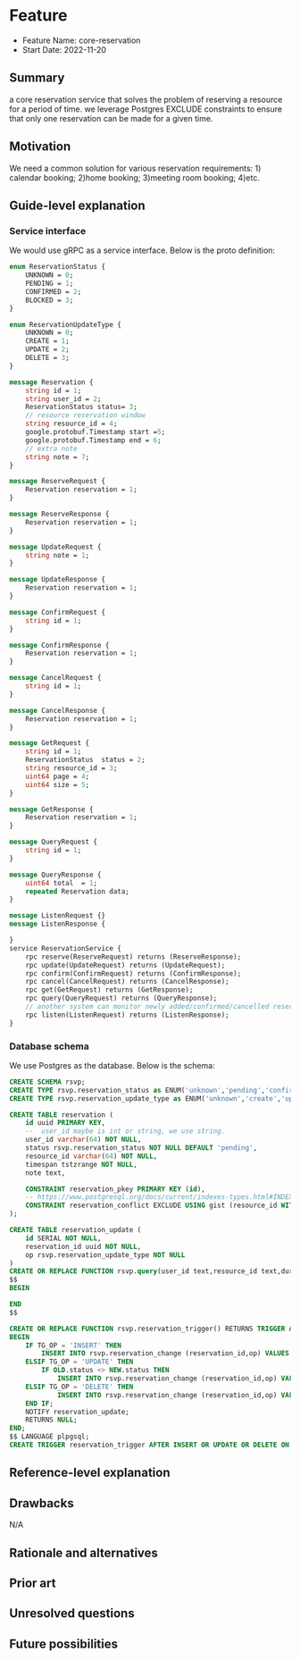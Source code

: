 # Feature

- Feature Name: core-reservation
- Start Date: 2022-11-20

## Summary

a core reservation service that solves the problem of reserving a resource for a period of time. we leverage Postgres EXCLUDE constraints to ensure that only one reservation can be made for a given time.

## Motivation

We need a common solution for various reservation requirements: 1) calendar booking; 2)home booking; 3)meeting room booking; 4)etc.


## Guide-level explanation


### Service interface

We would use gRPC as a service interface. Below is the proto definition:

```proto
enum ReservationStatus {
    UNKNOWN = 0;
    PENDING = 1;
    CONFIRMED = 2;
    BLOCKED = 3;
}

enum ReservationUpdateType {
    UNKNOWN = 0;
    CREATE = 1;
    UPDATE = 2;
    DELETE = 3;
}

message Reservation {
    string id = 1;
    string user_id = 2;
    ReservationStatus status= 3;
    // resource reservation window
    string resource_id = 4;
    google.protobuf.Timestamp start =5;
    google.protobuf.Timestamp end = 6;
    // extra note
    string note = 7;
}

message ReserveRequest {
    Reservation reservation = 1;
}

message ReserveResponse {
    Reservation reservation = 1;
}

message UpdateRequest {
    string note = 1;
}

message UpdateResponse {
    Reservation reservation = 1;
}

message ConfirmRequest {
    string id = 1;
}

message ConfirmResponse {
    Reservation reservation = 1;
}

message CancelRequest {
    string id = 1;
}

message CancelResponse {
    Reservation reservation = 1;
}

message GetRequest {
    string id = 1;
    ReservationStatus  status = 2;
    string resource_id = 3;
    uint64 page = 4;
    uint64 size = 5;
}

message GetResponse {
    Reservation reservation = 1;
}

message QueryRequest {
    string id = 1;
}

message QueryResponse {
    uint64 total  = 1;
    repeated Reservation data;
}

message ListenRequest {}
message ListenResponse {

}
service ReservationService {
    rpc reserve(ReserveRequest) returns (ReserveResponse);
    rpc update(UpdateRequest) returns (UpdateRequest);
    rpc confirm(ConfirmRequest) returns (ConfirmResponse);
    rpc cancel(CancelRequest) returns (CancelResponse);
    rpc get(GetRequest) returns (GetResponse);
    rpc query(QueryRequest) returns (QueryResponse);
    // another system can monitor newly added/confirmed/cancelled reservation
    rpc listen(ListenRequest) returns (ListenResponse);
}
```

### Database schema

We use Postgres as the database. Below is the schema:

```sql
CREATE SCHEMA rsvp;
CREATE TYPE rsvp.reservation_status as ENUM('unknown','pending','confirmed','blocked');
CREATE TYPE rsvp.reservation_update_type as ENUM('unknown','create','update','delete');

CREATE TABLE reservation (
    id uuid PRIMARY KEY,
    --  user_id maybe is int or string, we use string.
    user_id varchar(64) NOT NULL,
    status rsvp.reservation_status NOT NULL DEFAULT 'pending',
    resource_id varchar(64) NOT NULL,
    timespan tstzrange NOT NULL,
    note text,

    CONSTRAINT reservation_pkey PRIMARY KEY (id),
    -- https://www.postgresql.org/docs/current/indexes-types.html#INDEXES-TYPE-GIST
    CONSTRAINT reservation_conflict EXCLUDE USING gist (resource_id WITH = ,timespan WITH &&)
);

CREATE TABLE reservation_update (
    id SERIAL NOT NULL,
    reservation_id uuid NOT NULL,
    op rsvp.reservation_update_type NOT NULL
)
CREATE OR REPLACE FUNCTION rsvp.query(user_id text,resource_id text,during ) RETURNS TABLE AS
$$
BEGIN

END
$$

CREATE OR REPLACE FUNCTION rsvp.reservation_trigger() RETURNS TRIGGER AS $$
BEGIN
    IF TG_OP = 'INSERT' THEN
        INSERT INTO rsvp.reservation_change (reservation_id,op) VALUES (NEW.id,'create');
    ELSIF TG_OP = 'UPDATE' THEN
        IF OLD.status <> NEW.status THEN
            INSERT INTO rsvp.reservation_change (reservation_id,op) VALUES (NEW.id,'update');
    ELSIF TG_OP = 'DELETE' THEN
            INSERT INTO rsvp.reservation_change (reservation_id,op) VALUES (NEW.id,'delete');
    END IF;
    NOTIFY reservation_update;
    RETURNS NULL;
END;
$$ LANGUAGE plpgsql;
CREATE TRIGGER reservation_trigger AFTER INSERT OR UPDATE OR DELETE ON rsvp.reservation FOR EACH  ROW EXCLUDE PROCEDURE  rsvp.reservation_trigger();
```

## Reference-level explanation

## Drawbacks

N/A

## Rationale and alternatives

## Prior art

## Unresolved questions

## Future possibilities
